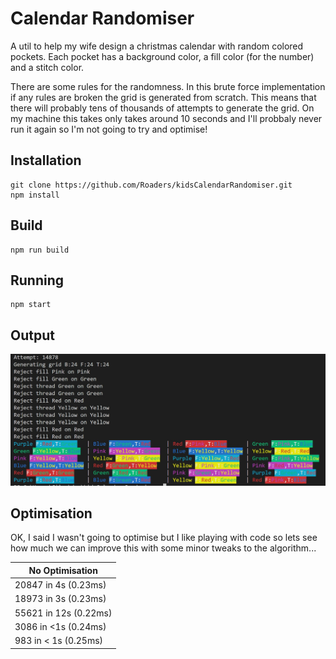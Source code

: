 
# Calendar Randomiser

A util to help my wife design a christmas calendar with random colored pockets. Each pocket has a background color, a fill color (for the number) and a stitch color.

There are some rules for the randomness. In this brute force implementation if any rules are broken the grid is generated from scratch. This means that there will probably tens of thousands of attempts to generate the grid. On my machine this takes only takes around 10 seconds and I'll probbaly never run it again so I'm not going to try and optimise!

## Installation

```
git clone https://github.com/Roaders/kidsCalendarRandomiser.git
npm install
```

## Build

```
npm run build
```

## Running

```
npm start
```

## Output

![Shcreenshot of output](/assets/sample.jpg)

## Optimisation

OK, I said I wasn't going to optimise but I like playing with code so lets see how much we can improve this with some minor tweaks to the algorithm...


| No Optimisation |
| --- |
| 20847 in 4s (0.23ms) |
| 18973 in 3s (0.23ms) |
| 55621 in 12s (0.22ms) |
| 3086 in <1s (0.24ms) |
| 983 in < 1s (0.25ms) |